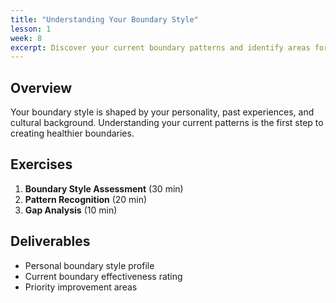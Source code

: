 ```yaml
---
title: "Understanding Your Boundary Style"
lesson: 1
week: 8
excerpt: Discover your current boundary patterns and identify areas for improvement.
---
```


## Overview

Your boundary style is shaped by your personality, past experiences, and cultural background. Understanding your current patterns is the first step to creating healthier boundaries.

## Exercises

1. **Boundary Style Assessment** (30 min)
2. **Pattern Recognition** (20 min)
3. **Gap Analysis** (10 min)

## Deliverables

- Personal boundary style profile
- Current boundary effectiveness rating
- Priority improvement areas
